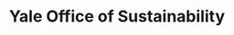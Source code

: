 ---
title: Yale Office of Sustainability
rank: 6
kind: portfolio
image_id: sustainability
image_no: 3
content: I work with Education & Outreach Coordinator to design and distribute poster, information, and media campaigns for the Yale College Sustainable Service Corps, using the established brand identity for the Yale Office of Sustainability. Recent projects include branding for a city-wide food conference, posters for technoscrap or dish collection, and instructional stickers for every heating unit in the Yale College dormitories.
---
